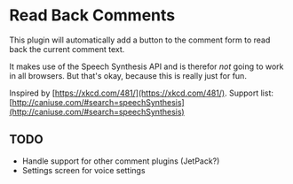 # Read Back Comments

This plugin will automatically add a button to the comment form to read back the current comment text.

It makes use of the Speech Synthesis API and is therefor _not_ going to work in all browsers. But that's okay, because this is really just for fun.

Inspired by [https://xkcd.com/481/](https://xkcd.com/481/).
Support list: [http://caniuse.com/#search=speechSynthesis](http://caniuse.com/#search=speechSynthesis)

## TODO

- Handle support for other comment plugins (JetPack?)
- Settings screen for voice settings
